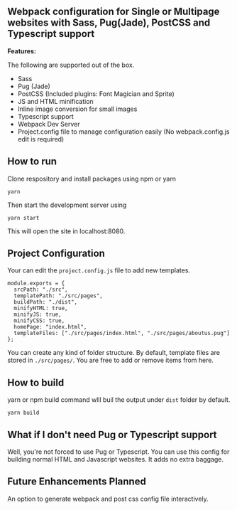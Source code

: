 ## Webpack configuration for Single or Multipage websites with Sass, Pug(Jade), PostCSS and Typescript support

**Features:**

The following are supported out of the box.

- Sass
- Pug (Jade)
- PostCSS (Included plugins: Font Magician and Sprite)
- JS and HTML minification
- Inline image conversion for small images
- Typescript support
- Webpack Dev Server
- Project.config file to manage configuration easily (No webpack.config.js edit is required)

## How to run

Clone respository and install packages using npm or yarn

```
yarn
```

Then start the development server using

```
yarn start
```

This will open the site in localhost:8080.

## Project Configuration

Your can edit the `project.config.js` file to add new templates.

```
module.exports = {
  srcPath: "./src",
  templatePath: "./src/pages",
  buildPath: "./dist",
  minifyHTML: true,
  minifyJS: true,
  minifyCSS: true,
  homePage: "index.html",
  templateFiles: ["./src/pages/index.html", "./src/pages/aboutus.pug"]
};

```

You can create any kind of folder structure. By default, template files are stored in `./src/pages/`. You are free to add or remove items from here.

## How to build

yarn or npm build command wlll buil the output under `dist` folder by default.

```
yarn build
```

## What if I don't need Pug or Typescript support

Well, you're not forced to use Pug or Typescript. You can use this config for building normal HTML and Javascript websites. It adds no extra baggage.

## Future Enhancements Planned

An option to generate webpack and post css config file interactively.
